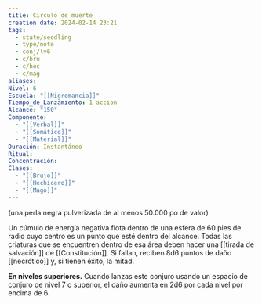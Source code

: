 ```yaml
---
title: Círculo de muerte
creation date: 2024-02-14 23:21
tags:
  - state/seedling
  - type/note
  - conj/lv6
  - c/bru
  - c/hec
  - c/mag
aliases: 
Nivel: 6
Escuela: "[[Nigromancia]]"
Tiempo_de_Lanzamiento: 1 accion
Alcance: "150"
Componente:
  - "[[Verbal]]"
  - "[[Somático]]"
  - "[[Material]]"
Duración: Instantáneo
Ritual: 
Concentración: 
Clases:
  - "[[Brujo]]"
  - "[[Hechicero]]"
  - "[[Mago]]"
---
```

(una perla negra pulverizada de al menos 50.000 po de valor)

Un cúmulo de energía negativa flota dentro de una esfera de 60 pies de radio cuyo centro es un punto que esté dentro del alcance. Todas las criaturas que se encuentren dentro de esa área deben hacer una [[tirada de salvación]] de [[Constitución]]. Si fallan, reciben 8d6 puntos de daño [[necrótico]] y, si tienen éxito, la mitad.

**En niveles superiores.** Cuando lanzas este conjuro usando un espacio de conjuro de nivel 7 o superior, el daño aumenta en 2d6 por cada nivel por encima de 6.
